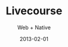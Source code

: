 ---
title: Livecourse
subtitle: Web + Native
date: 2013-02-01
description: Livecourse was a college software engineering project to create a portal where students could collaborate and share knowledge with their classmates.
icon: todo.svg
---